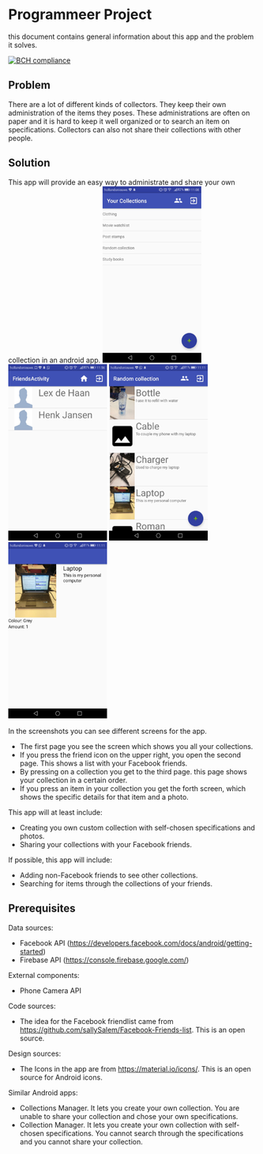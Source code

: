# Programmeer Project
this document contains general information about this app and the problem it solves.

[![BCH compliance](https://bettercodehub.com/edge/badge/haantje0/Programmeer-Project?branch=master)](https://bettercodehub.com/)

## Problem
There are a lot of different kinds of collectors. They keep their own administration of the items they poses. These administrations are often on paper and it is hard to keep it well organized or to search an item on specifications. Collectors can also not share their collections with other people.

## Solution
This app will provide an easy way to administrate and share your own collection in an android app.
<img src="https://github.com/haantje0/Programmeer-Project/blob/master/doc/app%20sketch%201.jpeg" width="200"/>
<img src="https://github.com/haantje0/Programmeer-Project/blob/master/doc/app%20sketch%202.jpeg" width="200"/>
<img src="https://github.com/haantje0/Programmeer-Project/blob/master/doc/app%20sketch%203.jpeg" width="200"/>
<img src="https://github.com/haantje0/Programmeer-Project/blob/master/doc/app%20sketch%204.jpeg" width="200"/>

In the screenshots you can see different screens for the app. 
- The first page you see the screen which shows you all your collections.
- If you press the friend icon on the upper right, you open the second page. This shows a list with your Facebook friends.
- By pressing on a collection you get to the third page. this page shows your collection in a certain order.
- If you press an item in your collection you get the forth screen, which shows the specific details for that item and a photo.

This app will at least include:
-	Creating you own custom collection with self-chosen specifications and photos.
-	Sharing your collections with your Facebook friends.

If possible, this app will include:
-	Adding non-Facebook friends to see other collections.
-	Searching for items through the collections of your friends.

## Prerequisites
Data sources:
- Facebook API (https://developers.facebook.com/docs/android/getting-started)
- Firebase API (https://console.firebase.google.com/)

External components:
- Phone Camera API

Code sources:
- The idea for the Facebook friendlist came from https://github.com/sallySalem/Facebook-Friends-list. This is an open source.

Design sources:
- The Icons in the app are from https://material.io/icons/. This is an open source for Android icons.

Similar Android apps:
- Collections Manager. It lets you create your own collection. You are unable to share your collection and chose your own specifications.
- Collection Manager. It lets you create your own collection with self-chosen specifications. You cannot search through the specifications and you cannot share your collection.
